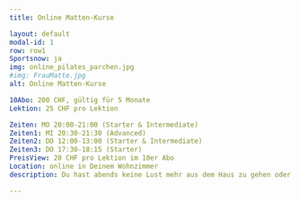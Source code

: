 ```yaml
---
title: Online Matten-Kurse

layout: default
modal-id: 1
row: row1
Sportsnow: ja
img: online_pilates_parchen.jpg
#img: FrauMatte.jpg
alt: Online Matten-Kurse

10Abo: 200 CHF, gültig für 5 Monate
Lektion: 25 CHF pro Lektion

Zeiten: MO 20:00-21:00 (Starter & Intermediate)
Zeiten1: MI 20:30-21:30 (Advanced)
Zeiten2: DO 12:00-13:00 (Starter & Intermediate)
Zeiten3: DO 17:30-18:15 (Starter)
PreisView: 20 CHF pro Lektion im 10er Abo
Location: online in Deinem Wohnzimmer
description: Du hast abends keine Lust mehr aus dem Haus zu gehen oder suchst eine Sportmöglichkeit tagsüber, die Du ohne grossen Aufwand von zu Hause aus wahrnehmen kannst? Dann sind unsere online-Kurse genau das Richtige für Dich. Suche Dir eine Matte oder weiche Unterlage und wähle Dich per Klick von Deinem Laptop, Tablet oder Mobilephone in den Kurs ein. Es erwartet Dich ein abwechslungsreiches Programm in kleiner Gruppengrösse, das Dich sowohl kräftigt als auch dehnt. Wir bieten Kurse in allen Schwierigkeitsstufen, sowohl für Pilateseinsteiger als auch für Fortgeschrittene. Live durchgeführt und per Videostream übertragen. Eine gesunde und individuelle Abwechslung in Deinem Alltag. Eine Lektion dauert 50 Minuten (Level Intermediate und Advanced) bzw. 40 Minuten (Level Starter).

---
```

